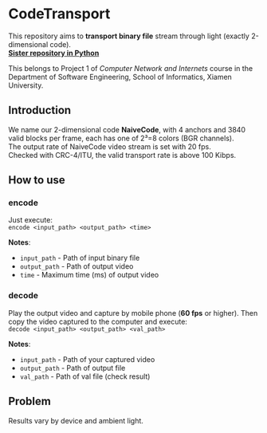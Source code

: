 # CodeTransport

This repository aims to **transport binary file** stream through light (exactly 2-dimensional code).  
 [**Sister repository in Python**](https://github.com/HaiyunPresentation/infoTrans_Py)

This belongs to Project 1 of *Computer Network and Internets* course in the Department of Software Engineering, School of Informatics, Xiamen University. 

## Introduction
We name our 2-dimensional code **NaiveCode**, with 4 anchors and 3840 valid blocks per frame, each has one of 2³=8 colors (BGR channels).   
The output rate of NaiveCode video stream is set with 20 fps.   
Checked with CRC-4/ITU, the valid transport rate is above 100 Kibps.

## How to use
### encode
Just execute:  
`encode <input_path> <output_path> <time>`

**Notes**:
- `input_path` - Path of input binary file
- `output_path` - Path of output video
- `time` - Maximum time (ms) of output video

### decode
Play the output video and capture by mobile phone (**60 fps** or higher). Then copy the video captured to the computer and execute:  
`decode <input_path> <output_path> <val_path>`

**Notes**:
- `input_path` - Path of your captured video
- `output_path` - Path of output file
- `val_path` - Path of val file (check result)

## Problem
Results vary by device and ambient light.

